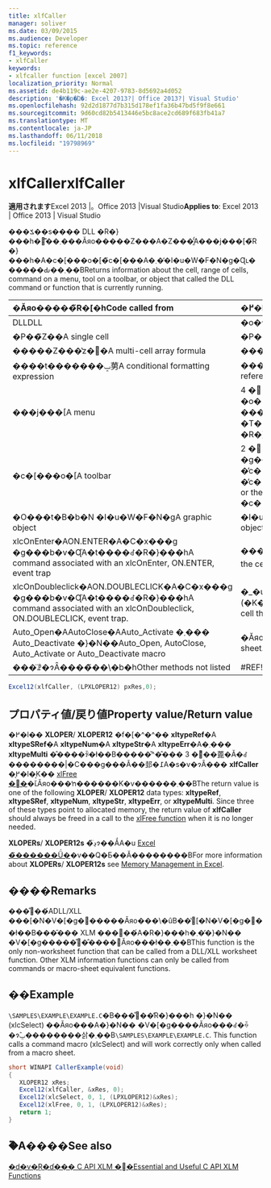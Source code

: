 ```yaml
---
title: xlfCaller
manager: soliver
ms.date: 03/09/2015
ms.audience: Developer
ms.topic: reference
f1_keywords:
- xlfCaller
keywords:
- xlfcaller function [excel 2007]
localization_priority: Normal
ms.assetid: de4b119c-ae2e-4207-9783-8d5692a4d052
description: '�K�p�Ώ�: Excel 2013?| Office 2013?| Visual Studio'
ms.openlocfilehash: 92d2d1877d7b315d178ef1fa36b47bd5f9f8e661
ms.sourcegitcommit: 9d60cd82b5413446e5bc8ace2cd689f683fb41a7
ms.translationtype: MT
ms.contentlocale: ja-JP
ms.lasthandoff: 06/11/2018
ms.locfileid: "19798969"
---
```

# <a name="xlfcaller"></a><span data-ttu-id="fefd7-104">xlfCaller</span><span class="sxs-lookup"><span data-stu-id="fefd7-104">xlfCaller</span></span>

 <span data-ttu-id="fefd7-105">**適用されます**Excel 2013 |。Office 2013 |Visual Studio</span><span class="sxs-lookup"><span data-stu-id="fefd7-105">**Applies to**: Excel 2013 | Office 2013 | Visual Studio</span></span> 
  
<span data-ttu-id="fefd7-106">���ݎ��s���� DLL �R�}���h�܂��͊֐���Ăяo�����Z���A�Z���͈̔́A���j���[�̃R�}���h�A�c�[���o�[�̃c�[���A�܂��̓I�u�W�F�N�g�Ɋւ������Ԃ��܂��B</span><span class="sxs-lookup"><span data-stu-id="fefd7-106">Returns information about the cell, range of cells, command on a menu, tool on a toolbar, or object that called the DLL command or function that is currently running.</span></span>
  
|<span data-ttu-id="fefd7-107">**�Ăяo�����̃R�[�h**</span><span class="sxs-lookup"><span data-stu-id="fefd7-107">**Code called from**</span></span>|<span data-ttu-id="fefd7-108">**�߂�l**</span><span class="sxs-lookup"><span data-stu-id="fefd7-108">**Returns**</span></span>|
|:-----|:-----|
|<span data-ttu-id="fefd7-109">DLL</span><span class="sxs-lookup"><span data-stu-id="fefd7-109">DLL</span></span>  <br/> |<span data-ttu-id="fefd7-110">�o�^ ID�B</span><span class="sxs-lookup"><span data-stu-id="fefd7-110">The Register ID.</span></span>  <br/> |
|<span data-ttu-id="fefd7-111">�P��̃Z��</span><span class="sxs-lookup"><span data-stu-id="fefd7-111">A single cell</span></span>  <br/> |<span data-ttu-id="fefd7-112">�P��Z���̎Q�ƁB</span><span class="sxs-lookup"><span data-stu-id="fefd7-112">A single-cell reference.</span></span>  <br/> |
|<span data-ttu-id="fefd7-113">�����Z���̔z�񐔎�</span><span class="sxs-lookup"><span data-stu-id="fefd7-113">A multi-cell array formula</span></span>  <br/> |<span data-ttu-id="fefd7-114">�����Z���̎Q�ƁB</span><span class="sxs-lookup"><span data-stu-id="fefd7-114">A multi-cell reference.</span></span>  <br/> |
|<span data-ttu-id="fefd7-115">����t�������ݒ莮</span><span class="sxs-lookup"><span data-stu-id="fefd7-115">A conditional formatting expression</span></span>  <br/> |<span data-ttu-id="fefd7-116">�����ݒ�̏�����K�p����Ă���Z���ւ̎Q�ƁB</span><span class="sxs-lookup"><span data-stu-id="fefd7-116">A reference to the cell to which the formatting condition is applied.</span></span>  <br/> |
|<span data-ttu-id="fefd7-117">���j���[</span><span class="sxs-lookup"><span data-stu-id="fefd7-117">A menu</span></span>  <br/> | <span data-ttu-id="fefd7-118">4 �̗v�f�̒P��s�z��</span><span class="sxs-lookup"><span data-stu-id="fefd7-118">A four-element single-row array:</span></span>  <br/>  <span data-ttu-id="fefd7-119">�o�[�� ID�B</span><span class="sxs-lookup"><span data-stu-id="fefd7-119">The bar ID.</span></span>  <br/>  <span data-ttu-id="fefd7-120">���j���[�̈ʒu�B</span><span class="sxs-lookup"><span data-stu-id="fefd7-120">The menu position.</span></span>  <br/>  <span data-ttu-id="fefd7-121">�T�u���j���[�̈ʒu�B</span><span class="sxs-lookup"><span data-stu-id="fefd7-121">The submenu position.</span></span>  <br/>  <span data-ttu-id="fefd7-122">�R�}���h�̈ʒu�B</span><span class="sxs-lookup"><span data-stu-id="fefd7-122">The command position.</span></span>  <br/> |
|<span data-ttu-id="fefd7-123">�c�[���o�[</span><span class="sxs-lookup"><span data-stu-id="fefd7-123">A toolbar</span></span>  <br/> | <span data-ttu-id="fefd7-124">2 �̗v�f�̒P��s�z��</span><span class="sxs-lookup"><span data-stu-id="fefd7-124">A two-element single-row array:</span></span>  <br/>  <span data-ttu-id="fefd7-125">�g�ݍ��݃c�[���o�[�̏ꍇ�̓c�[���o�[�ԍ��A�J�X�^�� �c�[���o�[�̏ꍇ�̓c�[���o�[���B</span><span class="sxs-lookup"><span data-stu-id="fefd7-125">The toolbar number for built-in toolbars or the toolbar name for custom toolbars.</span></span>  <br/>  <span data-ttu-id="fefd7-126">�c�[���o�[��̈ʒu�B</span><span class="sxs-lookup"><span data-stu-id="fefd7-126">The position on the toolbar.</span></span>  <br/> |
|<span data-ttu-id="fefd7-127">�O���t�B�b�N �I�u�W�F�N�g</span><span class="sxs-lookup"><span data-stu-id="fefd7-127">A graphic object</span></span>  <br/> |<span data-ttu-id="fefd7-128">�I�u�W�F�N�g�̎��ʎq (�I�u�W�F�N�g��)�B</span><span class="sxs-lookup"><span data-stu-id="fefd7-128">The object identifier (object name).</span></span>  <br/> |
|<span data-ttu-id="fefd7-129">xlcOnEnter�AON.ENTER�A�C�x���g �g���b�v�Ɋ֘A�t����ꂽ�R�}���h</span><span class="sxs-lookup"><span data-stu-id="fefd7-129">A command associated with an xlcOnEnter, ON.ENTER, event trap</span></span>  <br/> |<span data-ttu-id="fefd7-130">���͂���� 1 �܂��͕����̃Z���ւ̎Q�ƁB</span><span class="sxs-lookup"><span data-stu-id="fefd7-130">A reference to the cell or cells being entered.</span></span>  <br/> |
|<span data-ttu-id="fefd7-131">xlcOnDoubleclick�AON.DOUBLECLICK�A�C�x���g �g���b�v�Ɋ֘A�t����ꂽ�R�}���h</span><span class="sxs-lookup"><span data-stu-id="fefd7-131">A command associated with an xlcOnDoubleclick, ON.DOUBLECLICK, event trap.</span></span>  <br/> |<span data-ttu-id="fefd7-132">�_�u���N���b�N���ꂽ�Z�� (�K������A�N�e�B�u�ȃZ���ł͂���܂���)�B</span><span class="sxs-lookup"><span data-stu-id="fefd7-132">The cell that was double-clicked (not necessarily the active cell).</span></span>  <br/> |
|<span data-ttu-id="fefd7-133">Auto_Open�AAutoClose�AAuto_Activate �܂��� Auto_Deactivate �}�N��</span><span class="sxs-lookup"><span data-stu-id="fefd7-133">Auto_Open, AutoClose, Auto_Activate or Auto_Deactivate macro</span></span>  <br/> |<span data-ttu-id="fefd7-134">�Ăяo�����V�[�g�̖��O�B</span><span class="sxs-lookup"><span data-stu-id="fefd7-134">The name of the calling sheet.</span></span>  <br/> |
|<span data-ttu-id="fefd7-135">���̈ꗗ�ɂȂ����̃��\�b�h</span><span class="sxs-lookup"><span data-stu-id="fefd7-135">Other methods not listed</span></span>  <br/> |<span data-ttu-id="fefd7-p101">#REF!�G���[�B</span><span class="sxs-lookup"><span data-stu-id="fefd7-p101">#REF! Error.</span></span>  <br/> |
   
```cs
Excel12(xlfCaller, (LPXLOPER12) pxRes,0);
```

## <a name="property-valuereturn-value"></a><span data-ttu-id="fefd7-138">プロパティ値/戻り値</span><span class="sxs-lookup"><span data-stu-id="fefd7-138">Property value/Return value</span></span>

<span data-ttu-id="fefd7-p102">�߂�l�� **XLOPER**/ **XLOPER12** �f�[�^�^�� **xltypeRef**�A **xltypeSRef**�A **xltypeNum**�A **xltypeStr**�A **xltypeErr**�A�܂��� **xltypeMulti** �̂����ꂩ�ł��B�����̌^�̂��� 3 �͊��蓖�Ă�ꂽ��������|�C���g���Ă��邽�߁A�s�v�ɂȂ��� **xlfCaller** �̖߂�l�͕K�� [xlFree �֐�](xlfree.md)�ւ̌Ăяo���ŉ������K�v������܂��B</span><span class="sxs-lookup"><span data-stu-id="fefd7-p102">The return value is one of the following **XLOPER**/ **XLOPER12** data types: **xltypeRef**, **xltypeSRef**, **xltypeNum**, **xltypeStr**, **xltypeErr**, or **xltypeMulti**. Since three of these types point to allocated memory, the return value of **xlfCaller** should always be freed in a call to the [xlFree function](xlfree.md) when it is no longer needed.</span></span> 
  
<span data-ttu-id="fefd7-141">**XLOPERs**/ **XLOPER12s** �̏ڍׂɂ��ẮA�u [Excel �̃������Ǘ�](memory-management-in-excel.md)�v��Q�Ƃ��Ă��������B</span><span class="sxs-lookup"><span data-stu-id="fefd7-141">For more information about **XLOPERs**/ **XLOPER12s** see [Memory Management in Excel](memory-management-in-excel.md).</span></span>
  
## <a name="remarks"></a><span data-ttu-id="fefd7-142">����</span><span class="sxs-lookup"><span data-stu-id="fefd7-142">Remarks</span></span>

<span data-ttu-id="fefd7-p103">���̊֐��́ADLL/XLL ���[�N�V�[�g�֐�����Ăяo���\�ȗB��̔񃏁[�N�V�[�g�֐��ł��B���̑��� XLM ���֐��́A�R�}���h�܂��̓}�N�� �V�[�g�����̊֐�����̂݌Ăяo���ł��܂��B</span><span class="sxs-lookup"><span data-stu-id="fefd7-p103">This function is the only non-worksheet function that can be called from a DLL/XLL worksheet function. Other XLM information functions can only be called from commands or macro-sheet equivalent functions.</span></span>
  
## <a name="example"></a><span data-ttu-id="fefd7-145">��</span><span class="sxs-lookup"><span data-stu-id="fefd7-145">Example</span></span>

 <span data-ttu-id="fefd7-p104">`\SAMPLES\EXAMPLE\EXAMPLE.C`�B���̊֐��̓R�}���h �}�N�� (xlcSelect) ��Ăяo���A�}�N�� �V�[�g����Ăяo���ꂽ�ꍇ�ɂ̂ݐ��������삵�܂��B</span><span class="sxs-lookup"><span data-stu-id="fefd7-p104">`\SAMPLES\EXAMPLE\EXAMPLE.C`. This function calls a command macro (xlcSelect) and will work correctly only when called from a macro sheet.</span></span>
  
```cs
short WINAPI CallerExample(void)
{
   XLOPER12 xRes;
   Excel12(xlfCaller, &xRes, 0);
   Excel12(xlcSelect, 0, 1, (LPXLOPER12)&xRes);
   Excel12(xlFree, 0, 1, (LPXLOPER12)&xRes);
   return 1;
}
```

## <a name="see-also"></a><span data-ttu-id="fefd7-148">�֘A����</span><span class="sxs-lookup"><span data-stu-id="fefd7-148">See also</span></span>



[<span data-ttu-id="fefd7-149">�d�v�Ŗ�ɗ��� C API XLM �֐�</span><span class="sxs-lookup"><span data-stu-id="fefd7-149">Essential and Useful C API XLM Functions</span></span>](essential-and-useful-c-api-xlm-functions.md)

